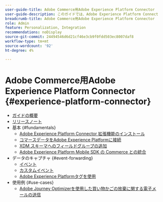 ```yaml
---
user-guide-title: Adobe Commerce用Adobe Experience Platform Connector
user-guide-description: このガイドでは、Adobe Experience Platform Connector for Adobe Commerceを使用する詳しい手順を説明します。
breadcrumb-title: Adobe Commerce用Adobe Experience Platform Connector
role: Admin
feature: Personalization, Integration
recommendations: noDisplay
source-git-commit: 24494546d6d21cf46e3cb9f0fdd503ec8007daf8
workflow-type: tm+mt
source-wordcount: '92'
ht-degree: 4%

---
```


# Adobe Commerce用Adobe Experience Platform Connector {#experience-platform-connector}

- [ガイドの概要](overview.md)
- [リリースノート](release-notes.md)
- 基本 {#fundamentals}
   - [Adobe Experience Platform Connector 拡張機能のインストール](install.md)
   - [コマースデータをAdobe Experience Platformに接続](connect-data.md)
   - [XDM スキーマへのフィールドグループの追加](update-xdm.md)
   - [Adobe Experience Platform Mobile SDK の Commerce との統合](mobile-sdk-epc.md)
- データのキャプチャ {#event-forwarding}
   - [イベント](events.md)
   - [カスタムイベント](custom-events.md)
   - [Adobe Experience Platformタグを使用](using-tags.md)
- 使用例 {#use-cases}
   - [Adobe Journey Optimizerを使用した買い物かごの放棄に関する電子メールの送信](using-ajo.md)
